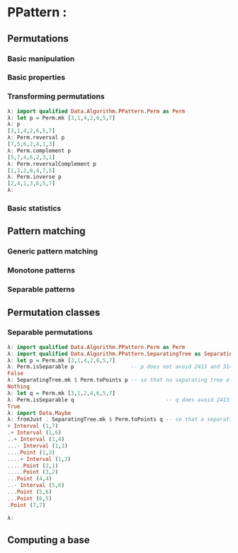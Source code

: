 # PPattern :

## Permutations

### Basic manipulation

### Basic properties

### Transforming permutations

```haskell
λ: import qualified Data.Algorithm.PPattern.Perm as Perm
λ: let p = Perm.mk [3,1,4,2,6,5,7]
λ: p
[3,1,4,2,6,5,7]
λ: Perm.reversal p
[7,5,6,2,4,1,3]
λ: Perm.complement p
[5,7,4,6,2,3,1]
λ: Perm.reversalComplement p
[1,3,2,6,4,7,5]
λ: Perm.inverse p
[2,4,1,3,6,5,7]
λ:
```

### Basic statistics

## Pattern matching

### Generic pattern matching

### Monotone patterns

### Separable patterns

## Permutation classes

### Separable permutations

```haskell
λ: import qualified Data.Algorithm.PPattern.Perm as Perm
λ: import qualified Data.Algorithm.PPattern.SeparatingTree as SeparatingTree
λ: let p = Perm.mk [3,1,4,2,6,5,7]
λ: Perm.isSeparable p                  -- p does not avoid 2413 and 3142, and hence is not separable
False
λ: SeparatingTree.mk $ Perm.toPoints p -- so that no separating tree of p can be obtained
Nothing
λ: let q = Perm.mk [3,1,2,4,6,5,7]
λ: Perm.isSeparable q                             -- q does avoid 2413 and 3142, and hence is separable
True
λ: import Data.Maybe
λ: fromJust . SeparatingTree.mk $ Perm.toPoints q -- so that a separating tree of q can be obtained
+ Interval (1,7)
.+ Interval (1,6)
..+ Interval (1,4)
...- Interval (1,3)
....Point (1,3)
....+ Interval (1,2)
.....Point (2,1)
.....Point (3,2)
...Point (4,4)
..- Interval (5,6)
...Point (5,6)
...Point (6,5)
.Point (7,7)

λ:
```


## Computing a base
